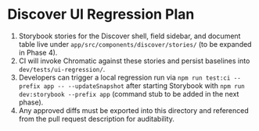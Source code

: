 # Discover UI Regression Plan

1. Storybook stories for the Discover shell, field sidebar, and document table live under `app/src/components/discover/stories/` (to be expanded in Phase 4).
2. CI will invoke Chromatic against these stories and persist baselines into `dev/tests/ui-regression/`.
3. Developers can trigger a local regression run via `npm run test:ci --prefix app -- --updateSnapshot` after starting Storybook with `npm run dev:storybook --prefix app` (command stub to be added in the next phase).
4. Any approved diffs must be exported into this directory and referenced from the pull request description for auditability.
